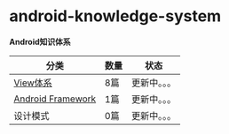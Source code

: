 # android-knowledge-system
**Android知识体系**


| 分类     | 数量 | 状态      |
|----------|------|-----------|
| [View体系](https://droidyu.github.io/categories/View%E4%BD%93%E7%B3%BB/) | 8篇  | 更新中。。。 |
| [Android Framework](https://droidyu.github.io/categories/Android-Framwork/) | 1篇  | 更新中。。。 |
| 设计模式 | 0篇  | 更新中。。。 |


